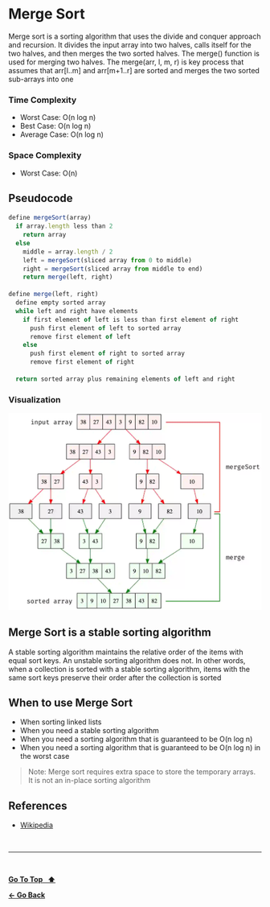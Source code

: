 # Merge Sort

Merge sort is a sorting algorithm that uses the divide and conquer approach and recursion. It divides the input array into two halves, calls itself for the two halves, and then merges the two sorted halves. The merge() function is used for merging two halves. The merge(arr, l, m, r) is key process that assumes that arr[l..m] and arr[m+1..r] are sorted and merges the two sorted sub-arrays into one

### Time Complexity

- Worst Case: O(n log n)
- Best Case: O(n log n)
- Average Case: O(n log n)

### Space Complexity

- Worst Case: O(n)

## Pseudocode

```js
define mergeSort(array)
  if array.length less than 2
    return array
  else
    middle = array.length / 2
    left = mergeSort(sliced array from 0 to middle)
    right = mergeSort(sliced array from middle to end)
    return merge(left, right)

define merge(left, right)
  define empty sorted array
  while left and right have elements
    if first element of left is less than first element of right
      push first element of left to sorted array
      remove first element of left
    else
      push first element of right to sorted array
      remove first element of right

  return sorted array plus remaining elements of left and right
```

### Visualization

![Merge Sort](./merge-sort.webp 'Merge Sort')

## Merge Sort is a stable sorting algorithm

A stable sorting algorithm maintains the relative order of the items with equal sort keys. An unstable sorting algorithm does not. In other words, when a collection is sorted with a stable sorting algorithm, items with the same sort keys preserve their order after the collection is sorted

## When to use Merge Sort

- When sorting linked lists
- When you need a stable sorting algorithm
- When you need a sorting algorithm that is guaranteed to be O(n log n)
- When you need a sorting algorithm that is guaranteed to be O(n log n) in the worst case

> Note: Merge sort requires extra space to store the temporary arrays. It is not an in-place sorting algorithm

## References

- [Wikipedia](https://en.wikipedia.org/wiki/Merge_sort)

&nbsp;

---

&nbsp;

[**Go To Top &nbsp; ⬆️**](#merge-sort)

[**← Go Back**](./README.md)

&nbsp;
